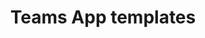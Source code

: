---
title: "Teams App templates"
description: "App templates are examples of complete apps for Microsoft Teams that are open-source and available on GitHub."
image: "images/samples-background-teams-apps-templates.webp"
externalUrl: "https://docs.microsoft.com/microsoftteams/platform/samples/app-templates?WT.mc_id=m365-12936-cxa"
---